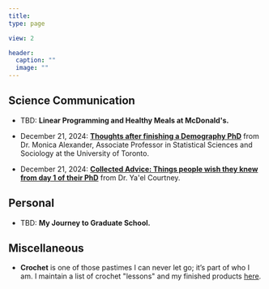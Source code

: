 ```yaml
---
title:    
type: page

view: 2

header:
  caption: ""
  image: ""
---
```


## Science Communication

* TBD: **Linear Programming and Healthy Meals at McDonald's.**

* December 21, 2024: [**Thoughts after finishing a Demography PhD**](https://www.monicaalexander.com/posts/2018-23-05-demog_phd/) from Dr. Monica Alexander, Associate Professor in Statistical Sciences and Sociology at the University of Toronto.

* December 21, 2024: [**Collected Advice: Things people wish they knew from day 1 of their PhD**](https://www.yaelcourtney.com/phdadvice) from Dr. Ya'el Courtney.

## Personal

* TBD: **My Journey to Graduate School.**

## Miscellaneous

* **Crochet** is one of those pastimes I can never let go; it’s part of who I am. I maintain a list of crochet "lessons" and my finished products [here](./content/mics_post/). 
